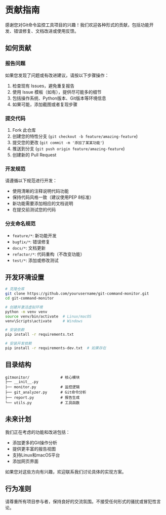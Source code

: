 # 贡献指南

感谢您对Git命令监控工具项目的兴趣！我们欢迎各种形式的贡献，包括功能开发、错误修复、文档改进或使用反馈。

## 如何贡献

### 报告问题

如果您发现了问题或有改进建议，请按以下步骤操作：

1. 检查现有 Issues，避免重复报告
2. 使用 Issue 模板（如有），提供尽可能多的细节
3. 包括操作系统、Python版本、Git版本等环境信息
4. 如果可能，添加截图或者复现步骤

### 提交代码

1. Fork 此仓库
2. 创建您的特性分支 (`git checkout -b feature/amazing-feature`)
3. 提交您的更改 (`git commit -m '添加了某某功能'`)
4. 推送到分支 (`git push origin feature/amazing-feature`)
5. 创建新的 Pull Request

### 开发规范

请遵循以下规范进行开发：

- 使用清晰的注释说明代码功能
- 保持代码风格一致（建议使用PEP 8标准）
- 新功能需要添加相应的文档说明
- 在提交前测试您的代码

### 分支命名规范

- `feature/*`: 新功能开发
- `bugfix/*`: 错误修复
- `docs/*`: 文档更新
- `refactor/*`: 代码重构（不改变功能）
- `test/*`: 添加或修改测试

## 开发环境设置

```bash
# 克隆仓库
git clone https://github.com/yourusername/git-command-monitor.git
cd git-command-monitor

# 创建并激活虚拟环境
python -m venv venv
source venv/bin/activate  # Linux/macOS
venv\Scripts\activate     # Windows

# 安装依赖
pip install -r requirements.txt

# 安装开发依赖
pip install -r requirements-dev.txt  # 如果存在
```

## 目录结构

```
gitmonitor/              # 核心模块
├── __init__.py
├── monitor.py           # 监控逻辑
├── git_analyzer.py      # Git命令分析
├── report.py            # 报告生成
└── utils.py             # 工具函数
```

## 未来计划

我们正在考虑的功能和改进包括：

- 添加更多的Git操作分析
- 提供更丰富的报告视图
- 支持Linux和macOS平台
- 添加网页界面

如果您对这些方向有兴趣，欢迎联系我们讨论具体的实现方案。

## 行为准则

请尊重所有项目参与者，保持良好的交流氛围。不接受任何形式的骚扰或冒犯性言论。 